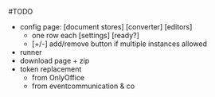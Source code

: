 #TODO
- config page:
  [document stores]
  [converter]
  [editors]
   - one row each [settings] [ready?]
   - [+/-] add/remove button if multiple instances allowed
- runner
- download page + zip
- token replacement
  - from OnlyOffice
  - from eventcommunication & co